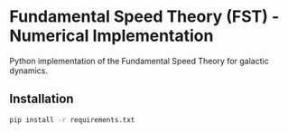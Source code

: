 # Fundamental Speed Theory (FST) - Numerical Implementation

Python implementation of the Fundamental Speed Theory for galactic dynamics.

## Installation

```bash
pip install -r requirements.txt